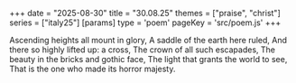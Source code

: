 +++
date = "2025-08-30"
title = "30.08.25"
themes = ["praise", "christ"]
series = ["italy25"]
[params]
  type = 'poem'
  pageKey = 'src/poem.js'
+++

Ascending heights all mount in glory,
A saddle of the earth here ruled,
And there so highly lifted up: a cross,
The crown of all such escapades,
The beauty in the bricks and gothic face,
The light that grants the world to see,
That is the one who made its horror majesty.
